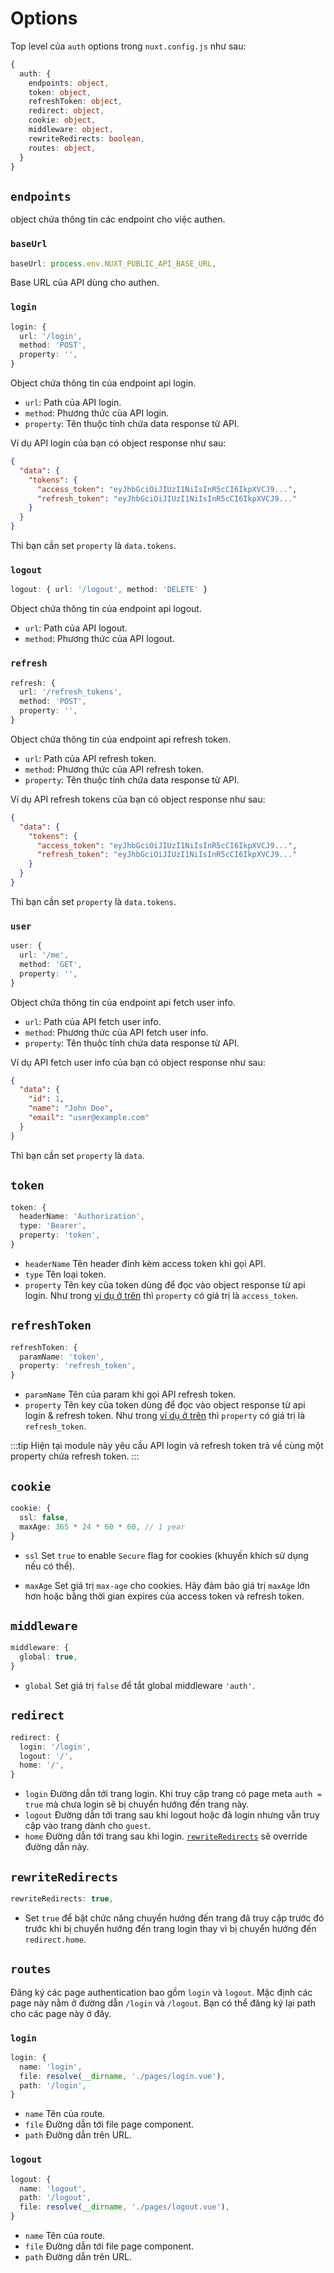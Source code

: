 # Options

Top level của `auth` options trong `nuxt.config.js` như sau:

```ts
{
  auth: {
    endpoints: object,
    token: object,
    refreshToken: object,
    redirect: object,
    cookie: object,
    middleware: object,
    rewriteRedirects: boolean,
    routes: object,
  }
}
```

## `endpoints`

object chứa thông tin các endpoint cho việc authen.

### `baseUrl`

```ts
baseUrl: process.env.NUXT_PUBLIC_API_BASE_URL,
```

Base URL của API dùng cho authen.

### `login`

```ts
login: {
  url: '/login',
  method: 'POST',
  property: '',
}
```

Object chứa thông tin của endpoint api login.

- `url`: Path của API login.
- `method`: Phương thức của API login.
- `property`: Tên thuộc tính chứa data response từ API.

Ví dụ API login của bạn có object response như sau:

```json
{
  "data": {
    "tokens": {
      "access_token": "eyJhbGciOiJIUzI1NiIsInR5cCI6IkpXVCJ9...",
      "refresh_token": "eyJhbGciOiJIUzI1NiIsInR5cCI6IkpXVCJ9..."
    }
  }
}
```

Thì bạn cần set `property` là `data.tokens`.

### `logout`

```ts
logout: { url: '/logout', method: 'DELETE' }
```

Object chứa thông tin của endpoint api logout.

- `url`: Path của API logout.
- `method`: Phương thức của API logout.

### `refresh`

```ts
refresh: {
  url: '/refresh_tokens',
  method: 'POST',
  property: '',
}
```

Object chứa thông tin của endpoint api refresh token.

- `url`: Path của API refresh token.
- `method`: Phương thức của API refresh token.
- `property`: Tên thuộc tính chứa data response từ API.

Ví dụ API refresh tokens của bạn có object response như sau:

```json
{
  "data": {
    "tokens": {
      "access_token": "eyJhbGciOiJIUzI1NiIsInR5cCI6IkpXVCJ9...",
      "refresh_token": "eyJhbGciOiJIUzI1NiIsInR5cCI6IkpXVCJ9..."
    }
  }
}
```

Thì bạn cần set `property` là `data.tokens`.

### `user`

```ts
user: {
  url: '/me',
  method: 'GET',
  property: '',
}
```

Object chứa thông tin của endpoint api fetch user info.

- `url`: Path của API fetch user info.
- `method`: Phương thức của API fetch user info.
- `property`: Tên thuộc tính chứa data response từ API.

Ví dụ API fetch user info của bạn có object response như sau:

```json
{
  "data": {
    "id": 1,
    "name": "John Doe",
    "email": "user@example.com"
  }
}
```

Thì bạn cần set `property` là `data`.

## `token`

```ts
token: {
  headerName: 'Authorization',
  type: 'Bearer',
  property: 'token',
}
```

- `headerName` Tên header đính kèm access token khi gọi API.
- `type` Tên loại token.
- `property` Tên key của token dùng để đọc vào object response từ api login. Như trong [ví dụ ở trên](#login) thì `property` có giá trị là `access_token`.

## `refreshToken`

```ts
refreshToken: {
  paramName: 'token',
  property: 'refresh_token',
}
```

- `paramName` Tên của param khi gọi API refresh token.
- `property` Tên key của token dùng để đọc vào object response từ api login & refresh token. Như trong [ví dụ ở trên](#login) thì `property` có giá trị là `refresh_token`.

:::tip
Hiện tại module này yêu cầu API login và refresh token trả về cùng một property chứa refresh token.
:::

## `cookie`

```ts
cookie: {
  ssl: false,
  maxAge: 365 * 24 * 60 * 60, // 1 year
}
```

- `ssl` Set `true` to enable `Secure` flag for cookies (khuyến khích sử dụng nếu có thể).


- `maxAge` Set giá trị `max-age` cho cookies. Hãy đảm bảo giá trị `maxAge` lớn hơn hoặc bằng thời gian expires của access token và refresh token.

## `middleware`

```ts
middleware: {
  global: true,
}
```

- `global` Set giá trị `false` để tắt global middleware `'auth'`.

## `redirect`

```ts
redirect: {
  login: '/login',
  logout: '/',
  home: '/',
}
```

- `login` Đường dẫn tới trang login. Khi truy cập trang có page meta `auth = true` mà chưa login sẽ bị chuyển hướng đến trang này.
- `logout` Đường dẫn tới trang sau khi logout hoặc đã login nhưng vẫn truy cập vào trang dành cho `guest`.
- `home` Đường dẫn tới trang sau khi login. [`rewriteRedirects`](#rewriteredirects) sẽ override đường dẫn này.

## `rewriteRedirects`

```ts
rewriteRedirects: true,
```

- Set `true` để bật chức năng chuyển hướng đến trang đã truy cập trước đó trước khi bị chuyển hướng đến trang login thay vì bị chuyển hướng đến `redirect.home`.

## `routes`

Đăng ký các page authentication bao gồm `login` và `logout`. Mặc định các page này nằm ở đường dẫn `/login` và `/logout`. Bạn có thể đăng ký lại path cho các page này ở đây.

### `login`

```ts
login: {
  name: 'login',
  file: resolve(__dirname, './pages/login.vue'),
  path: '/login',
}
```

- `name` Tên của route.
- `file` Đường dẫn tới file page component.
- `path` Đường dẫn trên URL.

### `logout`

```ts
logout: {
  name: 'logout',
  path: '/logout',
  file: resolve(__dirname, './pages/logout.vue'),
}
```

- `name` Tên của route.
- `file` Đường dẫn tới file page component.
- `path` Đường dẫn trên URL.
